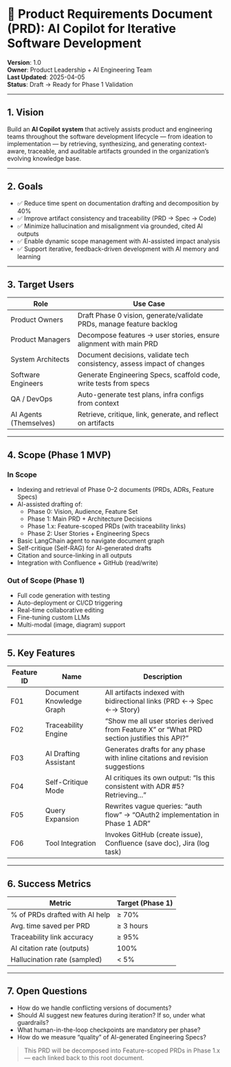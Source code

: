 # 🚀 Product Requirements Document (PRD): AI Copilot for Iterative Software Development

**Version**: 1.0  
**Owner**: Product Leadership + AI Engineering Team  
**Last Updated**: 2025-04-05  
**Status**: Draft → Ready for Phase 1 Validation

---

## 1. Vision

Build an **AI Copilot system** that actively assists product and engineering teams throughout the software development lifecycle — from ideation to implementation — by retrieving, synthesizing, and generating context-aware, traceable, and auditable artifacts grounded in the organization’s evolving knowledge base.

---

## 2. Goals

- ✅ Reduce time spent on documentation drafting and decomposition by 40%
- ✅ Improve artifact consistency and traceability (PRD → Spec → Code)
- ✅ Minimize hallucination and misalignment via grounded, cited AI outputs
- ✅ Enable dynamic scope management with AI-assisted impact analysis
- ✅ Support iterative, feedback-driven development with AI memory and learning

---

## 3. Target Users

| Role                  | Use Case                                                                 |
|-----------------------|--------------------------------------------------------------------------|
| Product Owners        | Draft Phase 0 vision, generate/validate PRDs, manage feature backlog     |
| Product Managers      | Decompose features → user stories, ensure alignment with main PRD        |
| System Architects     | Document decisions, validate tech consistency, assess impact of changes |
| Software Engineers    | Generate Engineering Specs, scaffold code, write tests from specs       |
| QA / DevOps           | Auto-generate test plans, infra configs from context                    |
| AI Agents (Themselves)| Retrieve, critique, link, generate, and reflect on artifacts             |

---

## 4. Scope (Phase 1 MVP)

### In Scope

- Indexing and retrieval of Phase 0–2 documents (PRDs, ADRs, Feature Specs)
- AI-assisted drafting of:
  - Phase 0: Vision, Audience, Feature Set
  - Phase 1: Main PRD + Architecture Decisions
  - Phase 1.x: Feature-scoped PRDs (with traceability links)
  - Phase 2: User Stories + Engineering Specs
- Basic LangChain agent to navigate document graph
- Self-critique (Self-RAG) for AI-generated drafts
- Citation and source-linking in all outputs
- Integration with Confluence + GitHub (read/write)

### Out of Scope (Phase 1)

- Full code generation with testing
- Auto-deployment or CI/CD triggering
- Real-time collaborative editing
- Fine-tuning custom LLMs
- Multi-modal (image, diagram) support

---

## 5. Key Features

| Feature ID | Name                     | Description                                                                 |
|------------|--------------------------|-----------------------------------------------------------------------------|
| F01        | Document Knowledge Graph | All artifacts indexed with bidirectional links (PRD ←→ Spec ←→ Story)       |
| F02        | Traceability Engine      | “Show me all user stories derived from Feature X” or “What PRD section justifies this API?” |
| F03        | AI Drafting Assistant    | Generates drafts for any phase with inline citations and revision suggestions |
| F04        | Self-Critique Mode       | AI critiques its own output: “Is this consistent with ADR #5? Retrieving...” |
| F05        | Query Expansion          | Rewrites vague queries: “auth flow” → “OAuth2 implementation in Phase 1 ADR” |
| F06        | Tool Integration         | Invokes GitHub (create issue), Confluence (save doc), Jira (log task)       |

---

## 6. Success Metrics

| Metric                          | Target (Phase 1) |
|---------------------------------|------------------|
| % of PRDs drafted with AI help  | ≥ 70%            |
| Avg. time saved per PRD         | ≥ 3 hours        |
| Traceability link accuracy      | ≥ 95%            |
| AI citation rate (outputs)      | 100%             |
| Hallucination rate (sampled)    | < 5%             |

---

## 7. Open Questions

- How do we handle conflicting versions of documents?
- Should AI suggest new features during iteration? If so, under what guardrails?
- What human-in-the-loop checkpoints are mandatory per phase?
- How do we measure “quality” of AI-generated Engineering Specs?

> This PRD will be decomposed into Feature-scoped PRDs in Phase 1.x — each linked back to this root document.